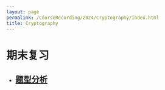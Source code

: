 ```yaml
---
layout: page
permalink: /CourseRecording/2024/Cryptography/index.html
title: Cryptography
---
```


# 期末复习

- ## [题型分析](https://CRYoushiwo.github.io/CourseRecording/2024/Cryptography/QA)